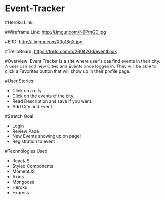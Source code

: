# Event-Tracker

#Heroku Link: 

#Wireframe Link: 
http://i.imgur.com/N9PtnGD.jpg

#ERD: 
http://i.imgur.com/X3o18gX.jpg

#TrelloBoard: 
https://trello.com/b/2B0it2Gd/eventbook

#Overview: 
Event Tracker is a site where user's can find events in their city. A user can add new Cities and Events once logged in. They will be able to click a Favorites button that will show up in their profile page.


#User Stories: 
- Click on a city. 
- Click on the events of the city. 
- Read Description and save if you want. 
- Add City and Event.

#Stretch Goal:
- Login
- Review Page
- New Events showing up on page!
- Registration to event

#Technologies Used
- ReactJS
- Styled Components
- MomentJS
- Axios
- Mongoose
- Heroku
- Express